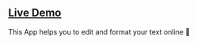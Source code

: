 <h2><a href="https://text-formatter-5.herokuapp.com/">Live Demo</a></h2>
<p>This App helps you to edit and format your text online 📓</p>
